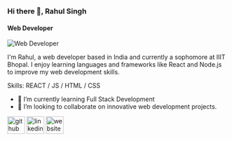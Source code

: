### Hi there 👋, Rahul Singh
#### Web Developer
![Web Developer](https://i.im.ge/2024/01/27/bSqbBT.Black-Technology-LinkedIn-Banner-3.png)

I'm Rahul, a web developer based in India and currently a sophomore at IIIT Bhopal. I enjoy learning languages and frameworks like React and Node.js to improve my web development skills.

Skills:  REACT / JS / HTML / CSS

- 🌱 I’m currently learning Full Stack Development 
- 👯 I’m looking to collaborate on  innovative web development projects. 


[<img src='https://cdn.jsdelivr.net/npm/simple-icons@3.0.1/icons/github.svg' alt='github' height='40'>](https://github.com/Rahul)  [<img src='https://cdn.jsdelivr.net/npm/simple-icons@3.0.1/icons/linkedin.svg' alt='linkedin' height='40'>](https://www.linkedin.com/in/https://www.linkedin.com/in/rahul-singh-3b0951225/)  [<img src='https://cdn.jsdelivr.net/npm/simple-icons@3.0.1/icons/icloud.svg' alt='website' height='40'>](https://6592d3aa6ca12dcc1596d608--preeminent-pasca-4603b6.netlify.app/)  


